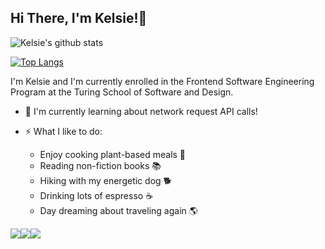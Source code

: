 ## Hi There, I'm Kelsie!👋

![Kelsie's github stats](https://github-readme-stats.vercel.app/api?username=kelsiebesingeryeh&theme=radical&show_icons=true)

[![Top Langs](https://github-readme-stats.vercel.app/api/top-langs/?username=kelsiebesingeryeh&theme=radical)](https://github.com/kelsiebesingeryeh/github-readme-stats)


I'm Kelsie and I'm currently enrolled in the Frontend Software Engineering Program at the Turing School of Software and Design. 

* 🔭 I'm currently learning about network request API calls!
* ⚡ What I like to do:

  * Enjoy cooking plant-based meals 🌱
  * Reading non-fiction books 📚
  * Hiking with my energetic dog 🐕
  * Drinking lots of espresso ☕️
  * Day dreaming about traveling again 🌎 
 

 [<img src="https://img.shields.io/badge/linkedin-%230077B5.svg?&style=for-the-badge&logo=linkedin&logoColor=white" />](https://www.linkedin.com/in/kelsie-besinger-yeh-pmp-csm-80947132/)[<img src="https://img.shields.io/badge/Gmail-D14836?style=for-the-badge&logo=gmail&logoColor=white" />](mailto:kelsiebesinger@gmail.com)[<img src="https://img.shields.io/badge/-Codewars-b1361e.svg?style=for-the-badge&amp;logo=codewars&amp;colorB=b1361e" />](https://www.codewars.com/users/kbesingeryeh)
<!--
**kelsiebesingeryeh/kelsiebesingeryeh** is a ✨ _special_ ✨ repository because its `README.md` (this file) appears on your GitHub profile.
